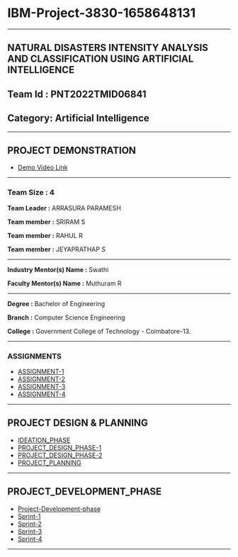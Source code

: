 # IBM-Project-3830-1658648131
---

## NATURAL DISASTERS INTENSITY ANALYSIS AND CLASSIFICATION USING ARTIFICIAL INTELLIGENCE
## Team Id : PNT2022TMID06841
## Category: Artificial Intelligence
---
## PROJECT DEMONSTRATION
- [Demo Video Link](https://loom.com/share/63b96a9f2d524d42a8e195462d9d8c43)
---

### Team Size : 4

**Team Leader :** ARRASURA PARAMESH

**Team member :** SRIRAM S

**Team member :** RAHUL R

**Team member :** JEYAPRATHAP S

---

**Industry Mentor(s) Name :** Swathi

**Faculty Mentor(s) Name :** Muthuram R

---

**Degree :** Bachelor of Engineering

**Branch :** Computer Science Engineering

**College :** Government College of Technology - Coimbatore-13.

---
### ASSIGNMENTS

- [ASSIGNMENT-1](https://github.com/IBM-EPBL/IBM-Project-3830-1658648131/tree/main/ASSIGNMENTS/ASSIGNMENT%201)
- [ASSIGNMENT-2](https://github.com/IBM-EPBL/IBM-Project-3830-1658648131/tree/main/ASSIGNMENTS/ASSIGNMENT_2)
- [ASSIGNMENT-3](https://github.com/IBM-EPBL/IBM-Project-3830-1658648131/tree/main/ASSIGNMENTS/ASSIGNMENT_3)
- [ASSIGNMENT-4](https://github.com/IBM-EPBL/IBM-Project-3830-1658648131/tree/main/ASSIGNMENTS/ASSIGNMENT_4)

---
## PROJECT DESIGN & PLANNING

- [IDEATION_PHASE](https://github.com/IBM-EPBL/IBM-Project-3830-1658648131/tree/main/PROJECT%20DESIGN%20%26%20PLANNING/IDEATION_PHASE)
- [PROJECT_DESIGN_PHASE-1](https://github.com/IBM-EPBL/IBM-Project-3830-1658648131/tree/main/PROJECT%20DESIGN%20%26%20PLANNING/PROJECT_DESIGN_PHASE%201)
- [PROJECT_DESIGN_PHASE-2](https://github.com/IBM-EPBL/IBM-Project-3830-1658648131/tree/main/PROJECT%20DESIGN%20%26%20PLANNING/PROJECT_DESIGN_PHASE%202)
- [PROJECT_PLANNING](https://github.com/IBM-EPBL/IBM-Project-3830-1658648131/tree/main/PROJECT%20DESIGN%20%26%20PLANNING/PROJECT_PLANNING)

---

## PROJECT_DEVELOPMENT_PHASE

- [Project-Development-phase](https://github.com/IBM-EPBL/IBM-Project-3830-1658648131/tree/main/PROJECT%20DEVELOPMENT%20PHASE)
- [Sprint-1](https://github.com/IBM-EPBL/IBM-Project-3830-1658648131/tree/main/PROJECT%20DEVELOPMENT%20PHASE/Sprint%201)
- [Sprint-2](https://github.com/IBM-EPBL/IBM-Project-3830-1658648131/tree/main/PROJECT%20DEVELOPMENT%20PHASE/Sprint%202)
- [Sprint-3](https://github.com/IBM-EPBL/IBM-Project-3830-1658648131/tree/main/PROJECT%20DEVELOPMENT%20PHASE/Sprint%203)
- [Sprint-4](https://github.com/IBM-EPBL/IBM-Project-3830-1658648131/tree/main/PROJECT%20DEVELOPMENT%20PHASE/Sprint%204)

---


